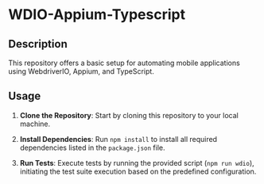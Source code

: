 # WDIO-Appium-Typescript 
  
## Description

This repository offers a basic setup for automating mobile applications using WebdriverIO, Appium, and TypeScript.

## Usage

1.  **Clone the Repository**: Start by cloning this repository to your local machine.
    
2.  **Install Dependencies**: Run `npm install` to install all required dependencies listed in the `package.json` file.
    
3.  **Run Tests**: Execute tests by running the provided script (`npm run wdio`), initiating the test suite execution based on the predefined configuration.

